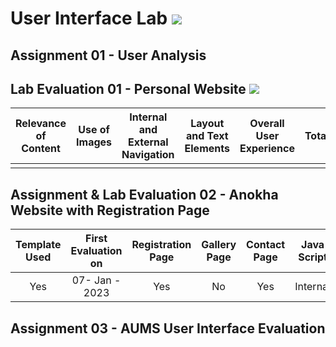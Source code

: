 # User Interface Lab ![](https://img.shields.io/badge/-Live-brightgreen)

## Assignment 01 - User Analysis 


## Lab Evaluation 01 - Personal Website ![](https://img.shields.io/badge/-Completed-brightgreen)

| Relevance of Content | Use of Images | Internal and External Navigation | Layout and Text Elements | Overall User Experience | Total | 
|:--------------------:|:-------------:|:--------------------------------:|:------------------------:|:-----------------------:|:-----:|
|                    |       |                   |                      |                  |     |

## Assignment & Lab Evaluation 02 - Anokha Website with Registration Page

| Template Used | First Evaluation on |  Registration Page | Gallery Page | Contact Page | Java Script | Style Guide | Best Practices | 
|:-------------:|:-------------------:|:------------------:|:------------:|:------------:|:-----------:|:-----------:|:--------------:|
|     Yes        |   07- Jan - 2023    |       Yes          |      No     |     Yes      |   Internal  |     Yes     |     No         |

## Assignment 03 - AUMS User Interface Evaluation
